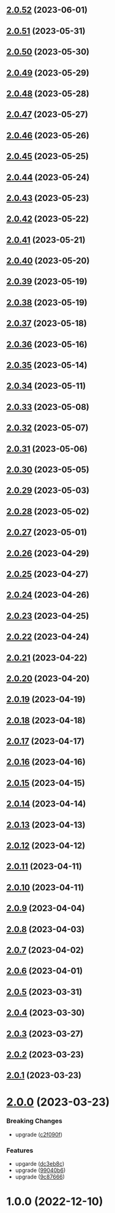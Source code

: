 ## [2.0.52](https://github.com/sprucelabsai-community/spruce-conversational-booking-skill/compare/v2.0.51...v2.0.52) (2023-06-01)

## [2.0.51](https://github.com/sprucelabsai-community/spruce-conversational-booking-skill/compare/v2.0.50...v2.0.51) (2023-05-31)

## [2.0.50](https://github.com/sprucelabsai-community/spruce-conversational-booking-skill/compare/v2.0.49...v2.0.50) (2023-05-30)

## [2.0.49](https://github.com/sprucelabsai-community/spruce-conversational-booking-skill/compare/v2.0.48...v2.0.49) (2023-05-29)

## [2.0.48](https://github.com/sprucelabsai-community/spruce-conversational-booking-skill/compare/v2.0.47...v2.0.48) (2023-05-28)

## [2.0.47](https://github.com/sprucelabsai-community/spruce-conversational-booking-skill/compare/v2.0.46...v2.0.47) (2023-05-27)

## [2.0.46](https://github.com/sprucelabsai-community/spruce-conversational-booking-skill/compare/v2.0.45...v2.0.46) (2023-05-26)

## [2.0.45](https://github.com/sprucelabsai-community/spruce-conversational-booking-skill/compare/v2.0.44...v2.0.45) (2023-05-25)

## [2.0.44](https://github.com/sprucelabsai-community/spruce-conversational-booking-skill/compare/v2.0.43...v2.0.44) (2023-05-24)

## [2.0.43](https://github.com/sprucelabsai-community/spruce-conversational-booking-skill/compare/v2.0.42...v2.0.43) (2023-05-23)

## [2.0.42](https://github.com/sprucelabsai-community/spruce-conversational-booking-skill/compare/v2.0.41...v2.0.42) (2023-05-22)

## [2.0.41](https://github.com/sprucelabsai-community/spruce-conversational-booking-skill/compare/v2.0.40...v2.0.41) (2023-05-21)

## [2.0.40](https://github.com/sprucelabsai-community/spruce-conversational-booking-skill/compare/v2.0.39...v2.0.40) (2023-05-20)

## [2.0.39](https://github.com/sprucelabsai-community/spruce-conversational-booking-skill/compare/v2.0.38...v2.0.39) (2023-05-19)

## [2.0.38](https://github.com/sprucelabsai-community/spruce-conversational-booking-skill/compare/v2.0.37...v2.0.38) (2023-05-19)

## [2.0.37](https://github.com/sprucelabsai-community/spruce-conversational-booking-skill/compare/v2.0.36...v2.0.37) (2023-05-18)

## [2.0.36](https://github.com/sprucelabsai-community/spruce-conversational-booking-skill/compare/v2.0.35...v2.0.36) (2023-05-16)

## [2.0.35](https://github.com/sprucelabsai-community/spruce-conversational-booking-skill/compare/v2.0.34...v2.0.35) (2023-05-14)

## [2.0.34](https://github.com/sprucelabsai-community/spruce-conversational-booking-skill/compare/v2.0.33...v2.0.34) (2023-05-11)

## [2.0.33](https://github.com/sprucelabsai-community/spruce-conversational-booking-skill/compare/v2.0.32...v2.0.33) (2023-05-08)

## [2.0.32](https://github.com/sprucelabsai-community/spruce-conversational-booking-skill/compare/v2.0.31...v2.0.32) (2023-05-07)

## [2.0.31](https://github.com/sprucelabsai-community/spruce-conversational-booking-skill/compare/v2.0.30...v2.0.31) (2023-05-06)

## [2.0.30](https://github.com/sprucelabsai-community/spruce-conversational-booking-skill/compare/v2.0.29...v2.0.30) (2023-05-05)

## [2.0.29](https://github.com/sprucelabsai-community/spruce-conversational-booking-skill/compare/v2.0.28...v2.0.29) (2023-05-03)

## [2.0.28](https://github.com/sprucelabsai-community/spruce-conversational-booking-skill/compare/v2.0.27...v2.0.28) (2023-05-02)

## [2.0.27](https://github.com/sprucelabsai-community/spruce-conversational-booking-skill/compare/v2.0.26...v2.0.27) (2023-05-01)

## [2.0.26](https://github.com/sprucelabsai-community/spruce-conversational-booking-skill/compare/v2.0.25...v2.0.26) (2023-04-29)

## [2.0.25](https://github.com/sprucelabsai-community/spruce-conversational-booking-skill/compare/v2.0.24...v2.0.25) (2023-04-27)

## [2.0.24](https://github.com/sprucelabsai-community/spruce-conversational-booking-skill/compare/v2.0.23...v2.0.24) (2023-04-26)

## [2.0.23](https://github.com/sprucelabsai-community/spruce-conversational-booking-skill/compare/v2.0.22...v2.0.23) (2023-04-25)

## [2.0.22](https://github.com/sprucelabsai-community/spruce-conversational-booking-skill/compare/v2.0.21...v2.0.22) (2023-04-24)

## [2.0.21](https://github.com/sprucelabsai-community/spruce-conversational-booking-skill/compare/v2.0.20...v2.0.21) (2023-04-22)

## [2.0.20](https://github.com/sprucelabsai-community/spruce-conversational-booking-skill/compare/v2.0.19...v2.0.20) (2023-04-20)

## [2.0.19](https://github.com/sprucelabsai-community/spruce-conversational-booking-skill/compare/v2.0.18...v2.0.19) (2023-04-19)

## [2.0.18](https://github.com/sprucelabsai-community/spruce-conversational-booking-skill/compare/v2.0.17...v2.0.18) (2023-04-18)

## [2.0.17](https://github.com/sprucelabsai-community/spruce-conversational-booking-skill/compare/v2.0.16...v2.0.17) (2023-04-17)

## [2.0.16](https://github.com/sprucelabsai-community/spruce-conversational-booking-skill/compare/v2.0.15...v2.0.16) (2023-04-16)

## [2.0.15](https://github.com/sprucelabsai-community/spruce-conversational-booking-skill/compare/v2.0.14...v2.0.15) (2023-04-15)

## [2.0.14](https://github.com/sprucelabsai-community/spruce-conversational-booking-skill/compare/v2.0.13...v2.0.14) (2023-04-14)

## [2.0.13](https://github.com/sprucelabsai-community/spruce-conversational-booking-skill/compare/v2.0.12...v2.0.13) (2023-04-13)

## [2.0.12](https://github.com/sprucelabsai-community/spruce-conversational-booking-skill/compare/v2.0.11...v2.0.12) (2023-04-12)

## [2.0.11](https://github.com/sprucelabsai-community/spruce-conversational-booking-skill/compare/v2.0.10...v2.0.11) (2023-04-11)

## [2.0.10](https://github.com/sprucelabsai-community/spruce-conversational-booking-skill/compare/v2.0.9...v2.0.10) (2023-04-11)

## [2.0.9](https://github.com/sprucelabsai-community/spruce-conversational-booking-skill/compare/v2.0.8...v2.0.9) (2023-04-04)

## [2.0.8](https://github.com/sprucelabsai-community/spruce-conversational-booking-skill/compare/v2.0.7...v2.0.8) (2023-04-03)

## [2.0.7](https://github.com/sprucelabsai-community/spruce-conversational-booking-skill/compare/v2.0.6...v2.0.7) (2023-04-02)

## [2.0.6](https://github.com/sprucelabsai-community/spruce-conversational-booking-skill/compare/v2.0.5...v2.0.6) (2023-04-01)

## [2.0.5](https://github.com/sprucelabsai-community/spruce-conversational-booking-skill/compare/v2.0.4...v2.0.5) (2023-03-31)

## [2.0.4](https://github.com/sprucelabsai-community/spruce-conversational-booking-skill/compare/v2.0.3...v2.0.4) (2023-03-30)

## [2.0.3](https://github.com/sprucelabsai-community/spruce-conversational-booking-skill/compare/v2.0.2...v2.0.3) (2023-03-27)

## [2.0.2](https://github.com/sprucelabsai-community/spruce-conversational-booking-skill/compare/v2.0.1...v2.0.2) (2023-03-23)

## [2.0.1](https://github.com/sprucelabsai-community/spruce-conversational-booking-skill/compare/v2.0.0...v2.0.1) (2023-03-23)

# [2.0.0](https://github.com/sprucelabsai-community/spruce-conversational-booking-skill/compare/v1.0.0...v2.0.0) (2023-03-23)


### Breaking Changes

* upgrade ([c2f090f](https://github.com/sprucelabsai-community/spruce-conversational-booking-skill/commit/c2f090f))


### Features

* upgarde ([dc3eb8c](https://github.com/sprucelabsai-community/spruce-conversational-booking-skill/commit/dc3eb8c))
* upgrade ([99040b6](https://github.com/sprucelabsai-community/spruce-conversational-booking-skill/commit/99040b6))
* upgrade ([9c87666](https://github.com/sprucelabsai-community/spruce-conversational-booking-skill/commit/9c87666))

# 1.0.0 (2022-12-10)
